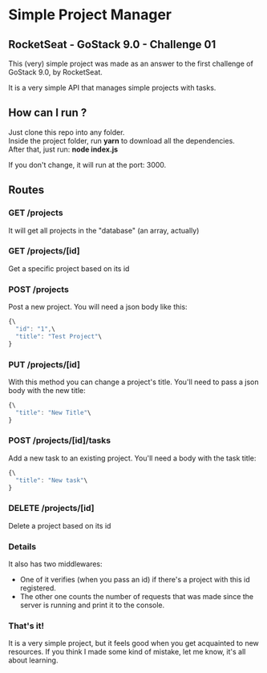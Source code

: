 # Simple Project Manager

## RocketSeat - GoStack 9.0 - Challenge 01

This (very) simple project was made as an answer to the first challenge of GoStack 9.0, by RocketSeat.

It is a very simple API that manages simple projects with tasks.

## How can I run ?

Just clone this repo into any folder.\
Inside the project folder, run **yarn** to download all the dependencies.\
After that, just run: **node index.js**

If you don't change, it will run at the port: 3000.

## Routes

### GET /projects
It will get all projects in the "database" (an array, actually)

### GET /projects/[id]
Get a specific project based on its id

### POST /projects
Post a new project. You will need a json body like this:
```javascript
{\
  "id": "1",\
  "title": "Test Project"\
}
```
### PUT /projects/[id]
With this method you can change a project's title.
You'll need to pass a json body with the new title:

```javascript
{\
  "title": "New Title"\
}

```
### POST /projects/[id]/tasks
Add a new task to an existing project.
You'll need a body with the task title:
```javascript
{\
  "title": "New task"\
}
```

### DELETE /projects/[id]
Delete a project based on its id

### Details

It also has two middlewares:

- One of it verifies (when you pass an id) if there's a project with this id registered.
- The other one counts the number of requests that was made since the server is running and print it to the console.

### That's it!

It is a very simple project, but it feels good when you get acquainted to new resources.
If you think I made some kind of mistake, let me know, it's all about learning.
